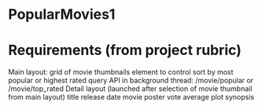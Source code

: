 # PopularMovies1

# Requirements (from project rubric)
Main layout: grid of movie thumbnails
  element to control sort by most popular or highest rated
    query API in background thread: /movie/popular or /movie/top_rated
Detail layout (launched after selection of movie thumbnail from main layout)
  title
  release date
  movie poster
  vote average
  plot synopsis
